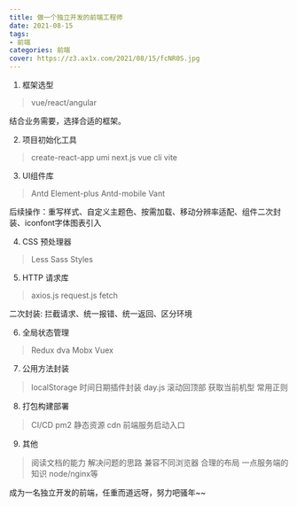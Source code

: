 ```yaml
---
title: 做一个独立开发的前端工程师
date: 2021-08-15
tags:
- 前端
categories: 前端
cover: https://z3.ax1x.com/2021/08/15/fcNR0S.jpg
---
```



1. 框架选型
 
>  vue/react/angular

结合业务需要，选择合适的框架。

2. 项目初始化工具

> create-react-app
> umi
> next.js
> vue cli
> vite

3. UI组件库

> Antd
> Element-plus
> Antd-mobile
> Vant

后续操作：重写样式、自定义主题色、按需加载、移动分辨率适配、组件二次封装、iconfont字体图表引入

4. CSS 预处理器

> Less
> Sass
> Styles

5. HTTP 请求库

> axios.js
> request.js
> fetch

二次封装: 拦截请求、统一报错、统一返回、区分环境

6. 全局状态管理

> Redux
> dva
> Mobx
> Vuex

7. 公用方法封装

> localStorage
> 时间日期插件封装 day.js
> 滚动回顶部
> 获取当前机型
> 常用正则

8. 打包构建部署

> CI/CD
> pm2
> 静态资源 cdn
> 前端服务启动入口

9. 其他

> 阅读文档的能力
> 解决问题的思路
> 兼容不同浏览器
> 合理的布局
> 一点服务端的知识 node/nginx等

成为一名独立开发的前端，任重而道远呀，努力吧骚年~~
